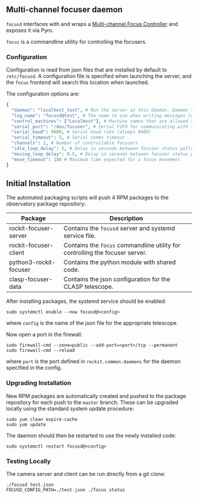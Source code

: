 ## Multi-channel focuser daemon

`focusd` interfaces with and wraps a [Multi-channel Focus Controller](https://github.com/rockit-astro/focus-controller) and exposes it via Pyro.

`focus` is a commandline utility for controlling the focusers.

### Configuration

Configuration is read from json files that are installed by default to `/etc/focusd`.
A configuration file is specified when launching the server, and the `focus` frontend will search this location when launched.

The configuration options are:
```python
{
  "daemon": "localhost_test", # Run the server as this daemon. Daemon types are registered in `rockit.common.daemons`.
  "log_name": "focusd@test", # The name to use when writing messages to the observatory log.
  "control_machines": ["LocalHost"], # Machine names that are allowed to control (rather than just query) state. Machine names are registered in `rockit.common.IP`.
  "serial_port": "/dev/focuser", # Serial FIFO for communicating with the focuser
  "serial_baud": 9600, # Serial baud rate (always 9600)
  "serial_timeout": 5, # Serial comms timeout
  "channels": 2, # Number of controllable focusers
  "idle_loop_delay": 5, # Delay in seconds between focuser status polls when idle
  "moving_loop_delay": 0.5, # Delay in seconds between focuser status polls when moving
  "move_timeout": 180 # Maximum time expected for a focus movement
}

```
## Initial Installation


The automated packaging scripts will push 4 RPM packages to the observatory package repository:

| Package                | Description                                                                  |
|------------------------|------------------------------------------------------------------------------|
| rockit-focuser-server  | Contains the `focusd` server and systemd service file.                       |
| rockit-focuser-client  | Contains the `focus` commandline utility for controlling the focuser server. |
| python3-rockit-focuser | Contains the python module with shared code.                                 |
| clasp-focuser-data     | Contains the json configuration for the CLASP telescope.                     |

After installing packages, the systemd service should be enabled:

```
sudo systemctl enable --now focusd@<config>
```

where `config` is the name of the json file for the appropriate telescope.

Now open a port in the firewall:
```
sudo firewall-cmd --zone=public --add-port=<port>/tcp --permanent
sudo firewall-cmd --reload
```
where `port` is the port defined in `rockit.common.daemons` for the daemon specified in the config.

### Upgrading Installation

New RPM packages are automatically created and pushed to the package repository for each push to the `master` branch.
These can be upgraded locally using the standard system update procedure:
```
sudo yum clean expire-cache
sudo yum update
```

The daemon should then be restarted to use the newly installed code:
```
sudo systemctl restart focusd@<config>
```

### Testing Locally

The camera server and client can be run directly from a git clone:
```
./focusd test.json
FOCUSD_CONFIG_PATH=./test.json ./focus status
```
